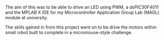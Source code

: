 The aim of this was to be able to drive an LED using PWM, a dsPIC30F4011 and the MPLAB X IDE for my Microcontroller Application Group Lab (MAGL) module at university.

The skills gained in from this project went on to be drive the motors within small robot built to complete in a micromouse-style challenge.
